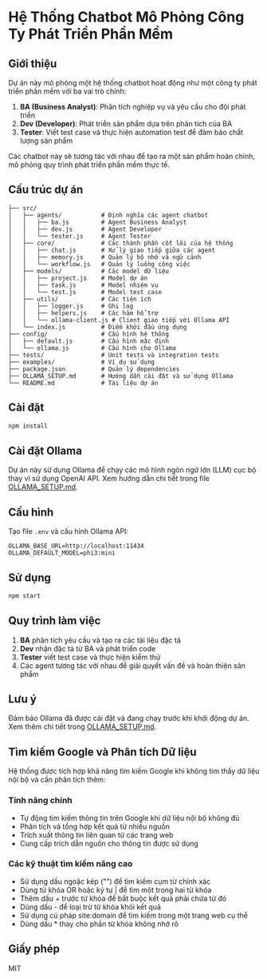 # Hệ Thống Chatbot Mô Phỏng Công Ty Phát Triển Phần Mềm

## Giới thiệu

Dự án này mô phỏng một hệ thống chatbot hoạt động như một công ty phát triển phần mềm với ba vai trò chính:

1.  **BA (Business Analyst)**: Phân tích nghiệp vụ và yêu cầu cho đội phát triển
2.  **Dev (Developer)**: Phát triển sản phẩm dựa trên phân tích của BA
3.  **Tester**: Viết test case và thực hiện automation test để đảm bảo chất lượng sản phẩm

Các chatbot này sẽ tương tác với nhau để tạo ra một sản phẩm hoàn chỉnh, mô phỏng quy trình phát triển phần mềm thực tế.

## Cấu trúc dự án

    ├── src/
    │   ├── agents/           # Định nghĩa các agent chatbot
    │   │   ├── ba.js         # Agent Business Analyst
    │   │   ├── dev.js        # Agent Developer
    │   │   └── tester.js     # Agent Tester
    │   ├── core/             # Các thành phần cốt lõi của hệ thống
    │   │   ├── chat.js       # Xử lý giao tiếp giữa các agent
    │   │   ├── memory.js     # Quản lý bộ nhớ và ngữ cảnh
    │   │   └── workflow.js   # Quản lý luồng công việc
    │   ├── models/           # Các model dữ liệu
    │   │   ├── project.js    # Model dự án
    │   │   ├── task.js       # Model nhiệm vụ
    │   │   └── test.js       # Model test case
    │   ├── utils/            # Các tiện ích
    │   │   ├── logger.js     # Ghi log
    │   │   ├── helpers.js    # Các hàm hỗ trợ
    │   │   └── ollama-client.js # Client giao tiếp với Ollama API
    │   └── index.js          # Điểm khởi đầu ứng dụng
    ├── config/               # Cấu hình hệ thống
    │   ├── default.js        # Cấu hình mặc định
    │   └── ollama.js         # Cấu hình cho Ollama
    ├── tests/                # Unit tests và integration tests
    ├── examples/             # Ví dụ sử dụng
    ├── package.json          # Quản lý dependencies
    ├── OLLAMA_SETUP.md       # Hướng dẫn cài đặt và sử dụng Ollama
    └── README.md             # Tài liệu dự án

## Cài đặt

```bash
npm install
```

## Cài đặt Ollama

Dự án này sử dụng Ollama để chạy các mô hình ngôn ngữ lớn (LLM) cục bộ thay vì sử dụng OpenAI API. Xem hướng dẫn chi tiết trong file [OLLAMA_SETUP.md](./OLLAMA_SETUP.md).

## Cấu hình

Tạo file `.env` và cấu hình Ollama API:

    OLLAMA_BASE_URL=http://localhost:11434
    OLLAMA_DEFAULT_MODEL=phi3:mini

## Sử dụng

```bash
npm start
```

## Quy trình làm việc

1.  **BA** phân tích yêu cầu và tạo ra các tài liệu đặc tả
2.  **Dev** nhận đặc tả từ BA và phát triển code
3.  **Tester** viết test case và thực hiện kiểm thử
4.  Các agent tương tác với nhau để giải quyết vấn đề và hoàn thiện sản phẩm

## Lưu ý

Đảm bảo Ollama đã được cài đặt và đang chạy trước khi khởi động dự án. Xem thêm chi tiết trong [OLLAMA_SETUP.md](./OLLAMA_SETUP.md).

## Tìm kiếm Google và Phân tích Dữ liệu

Hệ thống được tích hợp khả năng tìm kiếm Google khi không tìm thấy dữ liệu nội bộ và cần phân tích thêm:

### Tính năng chính

-   Tự động tìm kiếm thông tin trên Google khi dữ liệu nội bộ không đủ
-   Phân tích và tổng hợp kết quả từ nhiều nguồn
-   Trích xuất thông tin liên quan từ các trang web
-   Cung cấp trích dẫn nguồn cho thông tin được sử dụng

### Các kỹ thuật tìm kiếm nâng cao

-   Sử dụng dấu ngoặc kép ("") để tìm kiếm cụm từ chính xác
-   Dùng từ khóa OR hoặc ký tự | để tìm một trong hai từ khóa
-   Thêm dấu + trước từ khóa để bắt buộc kết quả phải chứa từ đó
-   Dùng dấu - để loại trừ từ khóa khỏi kết quả
-   Sử dụng cú pháp site:domain để tìm kiếm trong một trang web cụ thể
-   Dùng dấu \* thay cho phần từ khóa không nhớ rõ

## Giấy phép

MIT
